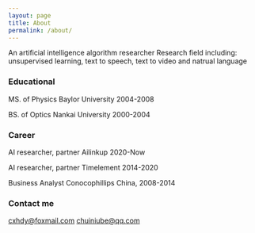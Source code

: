 ```yaml
---
layout: page
title: About
permalink: /about/
---
```


An artificial intelligence algorithm researcher
Research field including: unsupervised learning, text to speech, text to video and natrual language

### Educational

MS. of Physics
Baylor University 2004-2008

BS. of Optics
Nankai University 2000-2004

### Career

AI researcher, partner
Ailinkup 2020-Now

AI researcher, partner
Timelement 2014-2020

Business Analyst
Conocophillips China, 2008-2014

### Contact me

[cxhdy@foxmail.com](mailto:cxhdy@foxmail.com)
[chuiniube@qq.com](mailto:chuiniube@qq.com)
